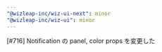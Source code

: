 ```yaml
---
"@wizleap-inc/wiz-ui-next": minor
"@wizleap-inc/wiz-ui": minor
---
```


[#716] Notification の panel, color props を変更した
